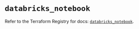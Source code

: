 # `databricks_notebook`

Refer to the Terraform Registry for docs: [`databricks_notebook`](https://registry.terraform.io/providers/databricks/databricks/1.54.0/docs/resources/notebook).
